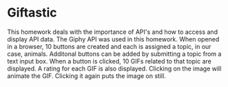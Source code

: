 # Giftastic
This homework deals with the importance of API's and how to access and display API data. The Giphy API was used in this homework. When opened in a browser, 10 buttons are created and each is assigned a topic, in our case, animals. Additonal buttons can be added by submitting a topic from a text input box. When a button is clicked, 10 GIFs related to that topic are displayed. A rating for each GIF is also displayed. Clicking on the image will animate the GIF. Clicking it again puts the image on still.    